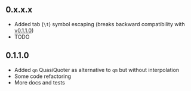 ## <a name="v0.x.x.x"></a>0.x.x.x

- Added tab (`\t`) symbol escaping
  (breaks backward compatibility with [v0.1.1.0](#v0.1.1.0))
- TODO

## <a name="v0.1.1.0"></a>0.1.1.0

- Added `qn` QuasiQuoter as alternative to `qm` but without interpolation
- Some code refactoring
- More docs and tests

